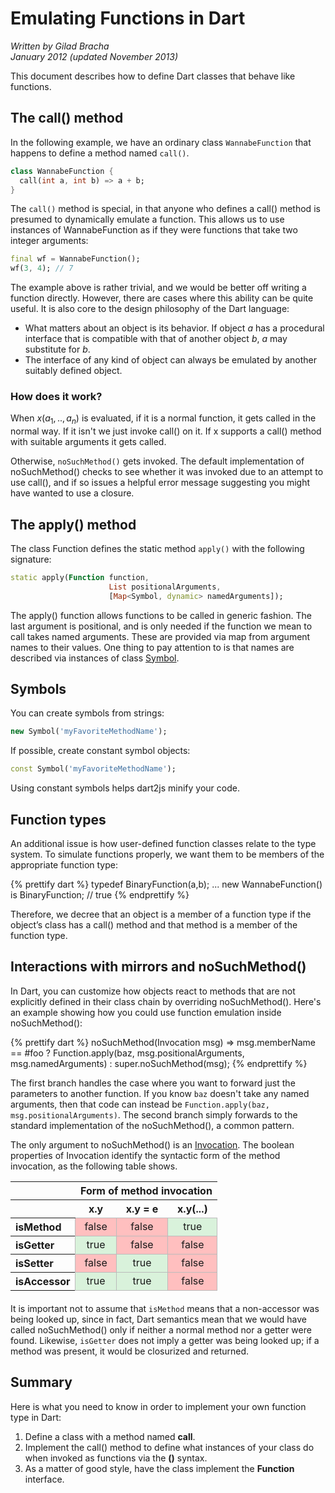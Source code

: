 # Emulating Functions in Dart

<em>Written by Gilad Bracha <br>
January 2012
(updated November 2013)</em>

This document describes how to define Dart classes
that behave like functions.

## The call() method

In the following example, we have an ordinary class `WannabeFunction` that
happens to define a method named `call()`.

```dart
class WannabeFunction {
  call(int a, int b) => a + b;
}
```

The `call()` method is special, in that anyone who defines a call() method is
presumed to dynamically emulate a function. This allows us to use instances of
WannabeFunction as if they were functions that take two integer arguments:

```dart
final wf = WannabeFunction();
wf(3, 4); // 7
```

The example above is rather trivial, and we would be better off writing a
function directly. However, there are cases where this ability can be quite
useful.  It is also core to the design philosophy of the Dart language:

* What matters about an object is its behavior. If object _a_ has a procedural
interface that is compatible with that of another object _b_, _a_ may
substitute for _b_.
* The interface of any kind of object can always be emulated by another
suitably defined object.

### How does it work?

When $x(a_{1}, .., a_{n})$ is evaluated, if it is a normal
function, it gets called in the normal way. If it isn't we just invoke call()
on it. If x supports a call() method with suitable arguments it gets called.

Otherwise, `noSuchMethod()` gets invoked. The default implementation of
noSuchMethod() checks to see whether it was invoked due to an attempt to use call(),
and if so issues a helpful error message suggesting you might have wanted to use
a closure.


## The apply() method

The class Function defines the static method `apply()`
with the following signature:

```dart
static apply(Function function,
                      List positionalArguments,
                      [Map<Symbol, dynamic> namedArguments]);
```

The apply() function allows functions to be called in generic fashion. The
last argument is positional, and is only needed if the function we mean to
call takes named arguments.  These are provided via map from argument names to
their values. One thing to pay attention to is that names are described
via instances of class [Symbol](http://api.dartlang.org/docs/releases/latest/dart_core/Symbol.html).


## Symbols

You can create symbols from strings:

```dart
new Symbol('myFavoriteMethodName');
```

If possible, create constant symbol objects:

```dart
const Symbol('myFavoriteMethodName');
```

Using constant symbols helps dart2js minify your code.


## Function types

An additional issue is how user-defined function classes relate to the type
system.  To simulate functions properly, we want them to be members of the
appropriate function type:

{% prettify dart %}
typedef BinaryFunction(a,b);
...
new WannabeFunction() is BinaryFunction; // true
{% endprettify %}

Therefore, we decree that an object is a member of a function type if the
object’s class has a call() method and that method is a member of the function
type.

## Interactions with mirrors and noSuchMethod()

In Dart, you can customize how objects react to methods that are not explicitly
defined in their class chain by overriding noSuchMethod(). Here's an example
showing how you could use function emulation inside noSuchMethod():

{% prettify dart %}
noSuchMethod(Invocation msg) =>
    msg.memberName == #foo ? Function.apply(baz,
                                msg.positionalArguments,
                                msg.namedArguments)
                          : super.noSuchMethod(msg);
{% endprettify %}

The first branch handles the case where you want to forward just the parameters to
another function. If you know `baz` doesn't take any named arguments,
then that code can instead be
`Function.apply(baz, msg.positionalArguments)`. The second branch simply forwards
to the standard implementation of the noSuchMethod(), a common pattern.

The only argument to noSuchMethod() is an
[Invocation](http://api.dartlang.org/dart_core/Invocation.html).
The boolean properties of Invocation identify the syntactic form of the
method invocation, as the following table shows.

<!-- TODO: move this to stylesheet -->
<style type="text/css">
  .property-table { margin-bottom: 20px;}
  .property-table td {border: 1px solid #bbb; text-align: center;}
  .property-table td.true {background: #d9f2db;}
  .property-table td.false {background: #ffbfbf;}
</style>

<table class="property-table">
<tr>
  <th>&nbsp;</th>
  <th colspan="3">Form of method invocation</th>
</tr>
<tr>
  <th>&nbsp;</th><th>x.y</th><th>x.y = e</th><th>x.y(...)</th>
</tr>
</tr>
  <th align="left">isMethod</th>
  <td class="false"> false </td> <!-- x.y -->
  <td class="false"> false </td> <!-- x.y = e -->
  <td class="true"> true </td>   <!-- x.y(...) -->
</tr>
<tr>
  <th align="left">isGetter</th>
  <td class="true"> true </td>   <!-- x.y -->
  <td class="false"> false </td> <!-- x.y = e -->
  <td class="false"> false </td> <!-- x.y(...) -->
</tr>
<tr>
  <th align="left">isSetter</th>
  <td class="false"> false </td> <!-- x.y -->
  <td class="true"> true </td>   <!-- x.y = e -->
  <td class="false"> false </td> <!-- x.y(...) -->
</tr>
<tr>
  <th align="left">isAccessor</th>
  <td class="true"> true </td>   <!-- x.y -->
  <td class="true"> true </td>   <!-- x.y = e -->
  <td class="false"> false </td> <!-- x.y(...) -->
</tr>
</table>

It is important not to assume that `isMethod` means that a non-accessor was
being looked up, since in fact, Dart semantics mean that we would have called
noSuchMethod() only if neither a normal method nor a getter were found.
Likewise, `isGetter` does not imply a getter was being looked up; if a method
was present, it would be closurized and returned.

## Summary

Here is what you need to know in order to
implement your own function type in Dart:

1.  Define a class with a method named **call**.
1.  Implement the call() method to define
    what instances of your class do
    when invoked as functions via the **()** syntax.
1.  As a matter of good style,
    have the class implement the **Function** interface.
 
